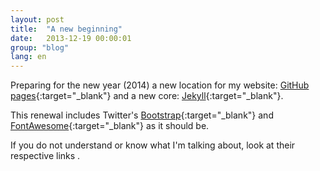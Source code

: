 ```yaml
---
layout: post
title:  "A new beginning"
date:   2013-12-19 00:00:01
group: "blog"
lang: en
---
```


Preparing for the new year (2014) a new location for my website: [GitHub pages][github-pages]{:target="_blank"} and a new core: [Jekyll][jekyll]{:target="_blank"}.

This renewal includes Twitter's [Bootstrap][bootstrap]{:target="_blank"} and [FontAwesome][fontawesome]{:target="_blank"} as it should be.

If you do not understand or know what I'm talking about, look at their respective links <i class="fa fa-smile-o"></i>.

[github-pages]:	http://pages.github.com
[jekyll]:    http://jekyllrb.com
[fontawesome]:	http://fontawesome.io
[bootstrap]:	http://getbootstrap.com